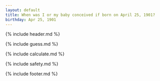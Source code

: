 ```yaml
---
layout: default
title: When was I or my baby conceived if born on April 25, 1901?
birthday: Apr 25, 1901
---
```


{% include header.md %}

{% include guess.md %}

{% include calculate.md %}

{% include safety.md %}

{% include footer.md %}



